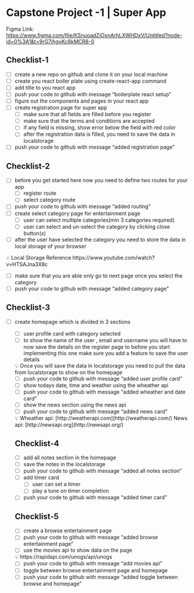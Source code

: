 # Capstone Project -1 | Super App

Figma Link: https://www.figma.com/file/KSnuoadZiOxnArhLXWHDxV/Untitled?node-id=0%3A1&t=9rG7ihgvKc8kMCR8-0

## Checklist-1

- [ ]  create a new repo on github and clone it on your local machine
- [ ]  create you react boiler plate using create-react-app command
- [ ]  add title to you react app
- [ ]  push your code to github with message “boilerplate react setup”
- [ ]  figure out the components and pages in your react app
- [ ]  create registration page for super app
    - [ ]  make sure that all fields are filled before you register
    - [ ]  make sure that the terms and conditions are accepted
    - [ ]  if any field is missing, show error below the field with red color
    - [ ]  after the registration data is filled, you need to save the data in localstorage
- [ ]  push your code to github with message “added registration page”

## Checklist-2

- [ ]  before you get started here now you need to define two routes for your app
    - [ ]  register route
    - [ ]  select category route
- [ ]  push your code to github with message “added routing”
- [ ]  create select category page for entertainment page
    - [ ]  user can select multiple categories(min 3 categories required)
    - [ ]  user can select and un-select the category by clicking close button(x)
- [ ]  after the user have selected the category you need to store the data in local storage of your browser

<aside>
💡 Local Storage Reference https://www.youtube.com/watch?v=HTSAJna3X8c

</aside>

- [ ]  make sure that you are able only go to next page once you select the category
- [ ]  push your code to github with message “added category page”

## Checklist-3

- [ ]  create homepage which is divided in 3 sections
    - [ ]  user profile card with category selected
    - [ ]  to show the name of the user , email and username you will have to now save the details on the register page to before you start implementing this one make sure you add a feature to save the user details
    
    <aside>
    💡 Once you will save the data in localstorage you need to pull the data from localstorage to show on the homepage
    
    </aside>
    
    - [ ]  push your code to github with message “added user profile card”
    - [ ]  show todays date, time and weather using the wheather api
    - [ ]  push your code to github with message “added wheather and date card”
    - [ ]  show the news section using the news api
    - [ ]  push your code to github with message “added news card”
    
    <aside>
    💡 Wheather api: [http://weatherapi.com](http://weatherapi.com/)
    News api: [http://newsapi.org](http://newsapi.org/)
    
    </aside>
    
    ## Checklist-4
    
    - [ ]  add all notes section in the homepage
    - [ ]  save the notes in the localstorage
    - [ ]  push your code to github with message “added all notes section”
    - [ ]  add timer card
        - [ ]  user can set a timer
        - [ ]  play a tune on timer completion
    - [ ]  push your code to github with message “added timer card”
    
    ## Checklist-5
    
    - [ ]  create a browse entertainment page
    - [ ]  push your code to github with message “added browse entertainment page”
    - [ ]  use the movies api to show data on the page
    
    <aside>
    💡 https://rapidapi.com/unogs/api/unogs
    
    </aside>
    
    - [ ]  push your code to github with message “add movies api”
    - [ ]  toggle between browse entertainment page and homepage
    - [ ]  push your code to github with message “added toggle between browse and homepage”
